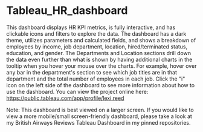 # Tableau_HR_dashboard
This dashboard displays HR KPI metrics, is fully interactive, and has clickable icons and filters to explore the data. The dashboard has a dark theme, utilizes parameters and calculated fields, and shows a breakdown of employees by income, job department, location, hired/terminated status, education, and gender. The Departments and Location sections drill down the data even further than what is shown by having additional charts in the tooltip when you hover your mouse over the charts. For example, hover over any bar in the department's section to see which job titles are in that department and the total number of employees in each job. Click the "i" icon on the left side of the dashboard to see more information about how to use the dashboard. You can view the project online here: https://public.tableau.com/app/profile/lexi.reed

Note: This dashboard is best viewed on a larger screen. If you would like to view a more mobile/small screen-friendly dashboard, please take a  look at my British Airways Reviews Tableau Dashboard in my pinned repositories.
